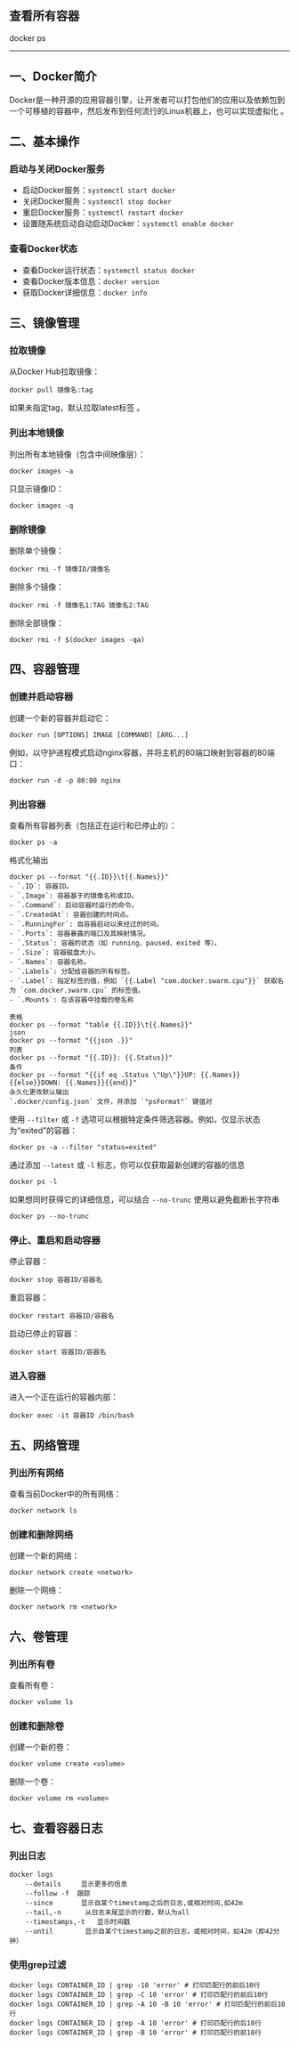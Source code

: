 ## 查看所有容器
docker ps



---


## 一、Docker简介
Docker是一种开源的应用容器引擎，让开发者可以打包他们的应用以及依赖包到一个可移植的容器中，然后发布到任何流行的Linux机器上，也可以实现虚拟化 。

## 二、基本操作

### 启动与关闭Docker服务
- 启动Docker服务：`systemctl start docker`
- 关闭Docker服务：`systemctl stop docker`
- 重启Docker服务：`systemctl restart docker`
- 设置随系统启动自动启动Docker：`systemctl enable docker`

### 查看Docker状态
- 查看Docker运行状态：`systemctl status docker`
- 查看Docker版本信息：`docker version`
- 获取Docker详细信息：`docker info`

## 三、镜像管理

### 拉取镜像
从Docker Hub拉取镜像：
```shell
docker pull 镜像名:tag
```
如果未指定tag，默认拉取latest标签 。

### 列出本地镜像
列出所有本地镜像（包含中间映像层）：
```shell
docker images -a
```
只显示镜像ID：
```shell
docker images -q
```

### 删除镜像
删除单个镜像：
```shell
docker rmi -f 镜像ID/镜像名
```
删除多个镜像：
```shell
docker rmi -f 镜像名1:TAG 镜像名2:TAG
```
删除全部镜像：
```shell
docker rmi -f $(docker images -qa)
```

## 四、容器管理

### 创建并启动容器
创建一个新的容器并启动它：
```shell
docker run [OPTIONS] IMAGE [COMMAND] [ARG...]
```
例如，以守护进程模式启动nginx容器，并将主机的80端口映射到容器的80端口：
```shell
docker run -d -p 80:80 nginx
```

### 列出容器
查看所有容器列表（包括正在运行和已停止的）：
```shell
docker ps -a
```
格式化输出
```shell
docker ps --format "{{.ID}}\t{{.Names}}"
- `.ID`: 容器ID。
- `.Image`: 容器基于的镜像名称或ID。
- `.Command`: 启动容器时运行的命令。
- `.CreatedAt`: 容器创建的时间点。
- `.RunningFor`: 自容器启动以来经过的时间。
- `.Ports`: 容器暴露的端口及其映射情况。
- `.Status`: 容器的状态（如 running、paused、exited 等）。
- `.Size`: 容器磁盘大小。
- `.Names`: 容器名称。
- `.Labels`: 分配给容器的所有标签。
- `.Label`: 指定标签的值，例如 `{{.Label "com.docker.swarm.cpu"}}` 获取名为 `com.docker.swarm.cpu` 的标签值。
- `.Mounts`: 在该容器中挂载的卷名称 

表格
docker ps --format "table {{.ID}}\t{{.Names}}"
json
docker ps --format "{{json .}}"
列表
docker ps --format "{{.ID}}: {{.Status}}"
条件
docker ps --format "{{if eq .Status \"Up\"}}UP: {{.Names}}{{else}}DOWN: {{.Names}}{{end}}"
永久化更改默认输出
`.docker/config.json` 文件，并添加 `"psFormat"` 键值对

```
使用 `--filter` 或 `-f` 选项可以根据特定条件筛选容器。例如，仅显示状态为“exited”的容器：
```shell
docker ps -a --filter "status=exited"
```
通过添加 `--latest` 或 `-l` 标志，你可以仅获取最新创建的容器的信息
```shell
docker ps -l
```
如果想同时获得它的详细信息，可以结合 `--no-trunc` 使用以避免截断长字符串
```shell
docker ps --no-trunc
```


### 停止、重启和启动容器
停止容器：
```shell
docker stop 容器ID/容器名
```
重启容器：
```shell
docker restart 容器ID/容器名
```
启动已停止的容器：
```shell
docker start 容器ID/容器名
```

### 进入容器
进入一个正在运行的容器内部：
```shell
docker exec -it 容器ID /bin/bash
```

## 五、网络管理

### 列出所有网络
查看当前Docker中的所有网络：
```shell
docker network ls
```

### 创建和删除网络
创建一个新的网络：
```shell
docker network create <network>
```
删除一个网络：
```shell
docker network rm <network>
```

## 六、卷管理

### 列出所有卷
查看所有卷：
```shell
docker volume ls
```

### 创建和删除卷
创建一个新的卷：
```shell
docker volume create <volume>
```
删除一个卷：
```shell
docker volume rm <volume>
```

## 七、查看容器日志
### 列出日志
```
docker logs
	--details     显示更多的信息
	--follow -f  跟踪
	--since       显示自某个timestamp之后的日志,或相对时间,如42m
	--tail,-n      从日志末尾显示的行数，默认为all
	--timestamps,-t   显示时间戳
	--until        显示自某个timestamp之前的日志，或相对时间，如42m（即42分钟）

```
### 使用grep过滤
```
docker logs CONTAINER_ID | grep -10 'error' # 打印匹配行的前后10行    
docker logs CONTAINER_ID | grep -C 10 'error' # 打印匹配行的前后10行    
docker logs CONTAINER_ID | grep -A 10 -B 10 'error' # 打印匹配行的前后10行
docker logs CONTAINER_ID | grep -A 10 'error' # 打印匹配行的后10行
docker logs CONTAINER_ID | grep -B 10 'error' # 打印匹配行的前10行
```
